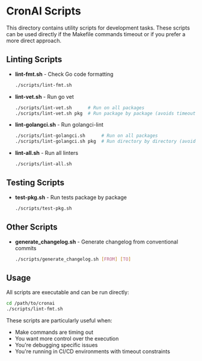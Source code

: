 # CronAI Scripts

This directory contains utility scripts for development tasks. These scripts can be used directly if the Makefile commands timeout or if you prefer a more direct approach.

## Linting Scripts

- **lint-fmt.sh** - Check Go code formatting
  ```bash
  ./scripts/lint-fmt.sh
  ```

- **lint-vet.sh** - Run go vet
  ```bash
  ./scripts/lint-vet.sh      # Run on all packages
  ./scripts/lint-vet.sh pkg  # Run package by package (avoids timeouts)
  ```

- **lint-golangci.sh** - Run golangci-lint
  ```bash
  ./scripts/lint-golangci.sh      # Run on all packages
  ./scripts/lint-golangci.sh pkg  # Run directory by directory (avoids timeouts)
  ```

- **lint-all.sh** - Run all linters
  ```bash
  ./scripts/lint-all.sh
  ```

## Testing Scripts

- **test-pkg.sh** - Run tests package by package
  ```bash
  ./scripts/test-pkg.sh
  ```

## Other Scripts

- **generate_changelog.sh** - Generate changelog from conventional commits
  ```bash
  ./scripts/generate_changelog.sh [FROM] [TO]
  ```

## Usage

All scripts are executable and can be run directly:

```bash
cd /path/to/cronai
./scripts/lint-fmt.sh
```

These scripts are particularly useful when:
- Make commands are timing out
- You want more control over the execution
- You're debugging specific issues
- You're running in CI/CD environments with timeout constraints